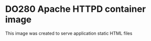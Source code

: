 # DO280 Apache HTTPD container image

This image was created to serve application static HTML files

